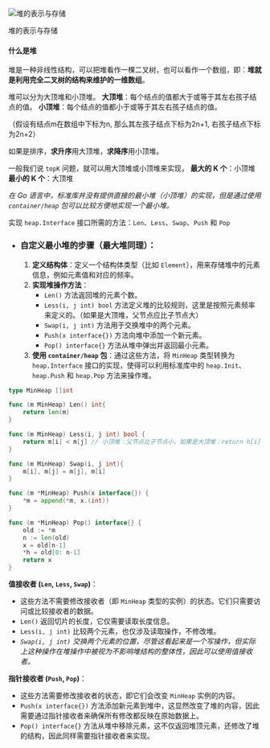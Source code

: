![堆的表示与存储](https://s2.loli.net/2024/07/02/e6Vl17hDdPLnGWs.png)

堆的表示与存储









#### 什么是堆

堆是一种非线性结构，可以把堆看作一棵二叉树，也可以看作一个数组，即：**堆就是利用完全二叉树的结构来维护的一维数组**。

堆可以分为大顶堆和小顶堆。
**大顶堆**：每个结点的值都大于或等于其左右孩子结点的值。
**小顶堆**：每个结点的值都小于或等于其左右孩子结点的值。

（假设有结点m在数组中下标为n, 那么其左孩子结点下标为2n+1, 右孩子结点下标为2n+2）

如果是排序，**求升序**用大顶堆，**求降序**用小顶堆。

一般我们说 `topK` 问题，就可以用大顶堆或小顶堆来实现，
**最大的 K 个**：小顶堆
**最小的 K 个**：大顶堆





*在 Go 语言中，标准库并没有提供直接的最小堆（小顶堆）的实现，但是通过使用 `container/heap` 包可以比较方便地实现一个最小堆。*

实现 `heap.Interface` 接口所需的方法：`Len`、`Less`、`Swap`、`Push` 和 `Pop`

- ### 自定义最小堆的步骤（最大堆同理）：

  1. **定义结构体**：定义一个结构体类型（比如 `Element`），用来存储堆中的元素信息，例如元素值和对应的频率。
  2. **实现堆操作方法**：
     - `Len()` 方法返回堆的元素个数。
     - `Less(i, j int) bool` 方法定义堆的比较规则，这里是按照元素频率来定义的。（如果是大顶堆，父节点应比子节点大）
     - `Swap(i, j int)` 方法用于交换堆中的两个元素。
     - `Push(x interface{})` 方法向堆中添加一个新元素。
     - `Pop() interface{}` 方法从堆中弹出并返回最小元素。
  3. **使用 `container/heap` 包**：通过这些方法，将 `MinHeap` 类型转换为 `heap.Interface` 接口的实现，使得可以利用标准库中的 `heap.Init`、`heap.Push` 和 `heap.Pop` 方法来操作堆。

```go
type MinHeap []int

func (m MinHeap) Len() int{
    return len(m)
}

func (m MinHeap) Less(i, j int) bool {
    return m[i] < m[j] // 小顶堆：父节点比子节点小，如果是大顶堆：return h[i] > h[j] 父节点比子节点大
} 

func (m MinHeap) Swap(i, j int){
    m[i], m[j] = m[j], m[i]
}

func (m *MinHeap) Push(x interface{}) {
    *m = append(*m, x.(int))
}

func (m *MinHeap) Pop() interface{} {
    old := *m 
    n := len(old)
    x = old[n-1]
    *h = old[0: n-1]
    return x
}
```

**值接收者 (`Len`, `Less`, `Swap`)**：

- 这些方法不需要修改接收者（即 `MinHeap` 类型的实例）的状态。它们只需要访问或比较接收者的数据。
- `Len()` 返回切片的长度，它仅需要读取长度信息。
- `Less(i, j int)` 比较两个元素，也仅涉及读取操作，不修改堆。
- *`Swap(i, j int)` 交换两个元素的位置，尽管这看起来是一个写操作，但实际上这种操作在堆操作中被视为不影响堆结构的整体性，因此可以使用值接收者。*

**指针接收者 (`Push`, `Pop`)**：

- 这些方法需要修改接收者的状态，即它们会改变 `MinHeap` 实例的内容。
- `Push(x interface{})` 方法添加新元素到堆中，这显然改变了堆的内容，因此需要通过指针接收者来确保所有修改都反映在原始数据上。
- `Pop() interface{}` 方法从堆中移除元素，这不仅返回堆顶元素，还修改了堆的结构，因此同样需要指针接收者来实现。